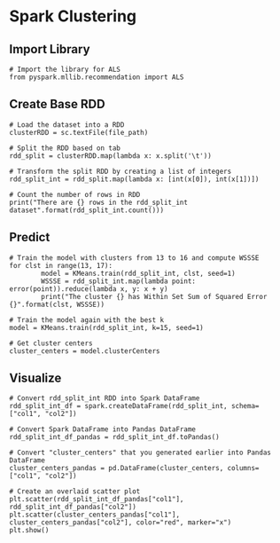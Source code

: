 # Spark Clustering
## Import Library
	# Import the library for ALS
	from pyspark.mllib.recommendation import ALS

## Create Base RDD
	# Load the dataset into a RDD
	clusterRDD = sc.textFile(file_path)

	# Split the RDD based on tab
	rdd_split = clusterRDD.map(lambda x: x.split('\t'))

	# Transform the split RDD by creating a list of integers
	rdd_split_int = rdd_split.map(lambda x: [int(x[0]), int(x[1])])

	# Count the number of rows in RDD 
	print("There are {} rows in the rdd_split_int dataset".format(rdd_split_int.count()))
	
## Predict
	# Train the model with clusters from 13 to 16 and compute WSSSE 
	for clst in range(13, 17):
			model = KMeans.train(rdd_split_int, clst, seed=1)
			WSSSE = rdd_split_int.map(lambda point: error(point)).reduce(lambda x, y: x + y)
			print("The cluster {} has Within Set Sum of Squared Error {}".format(clst, WSSSE))

	# Train the model again with the best k 
	model = KMeans.train(rdd_split_int, k=15, seed=1)

	# Get cluster centers
	cluster_centers = model.clusterCenters

## Visualize
	# Convert rdd_split_int RDD into Spark DataFrame
	rdd_split_int_df = spark.createDataFrame(rdd_split_int, schema=["col1", "col2"])

	# Convert Spark DataFrame into Pandas DataFrame
	rdd_split_int_df_pandas = rdd_split_int_df.toPandas()

	# Convert "cluster_centers" that you generated earlier into Pandas DataFrame
	cluster_centers_pandas = pd.DataFrame(cluster_centers, columns=["col1", "col2"])

	# Create an overlaid scatter plot
	plt.scatter(rdd_split_int_df_pandas["col1"], rdd_split_int_df_pandas["col2"])
	plt.scatter(cluster_centers_pandas["col1"], cluster_centers_pandas["col2"], color="red", marker="x")
	plt.show()
